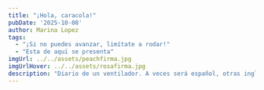 ```yaml
---
title: "¡Hola, caracola!"
pubDate: '2025-10-08'
author: Marina Lopez
tags:
  - "¡Si no puedes avanzar, limítate a rodar!"
  - "Esta de aquí se presenta"
imgUrl: ../../assets/peachfirma.jpg
imgUrlHover: ../../assets/rosafirma.jpg
description: "Diario de un ventilador. A veces será español, otras inglés... ¡Quién sabe! c: Blog para desahogarme cuando los tiempos sean difíciles. Mantiene el dueño que montó todo el trabajo: Maaz-Selia. Hoy es mi primer día intentando continuarlo y, la verdad, es muuuuy difícil, y eso que la mayoría de los contenidos están ya en algún sitio... ¡Maaz, eres el mejor! Las imágenes son de mi querida Matcha, que hace unas ilustraciones preciosas... Alguien podría preguntarse, y entonces en qué colaboro yo... ¡Bueno, pues no sé muy bien! Escribir y quejarme supongo Ü. ¡Adióóós!"
---
```


